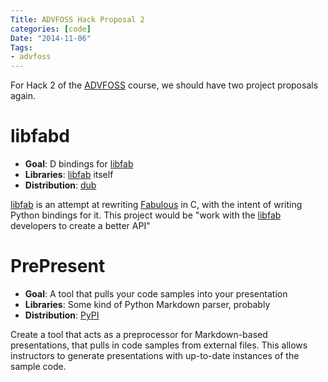 ```yaml
---
Title: ADVFOSS Hack Proposal 2
categories: [code]
Date: "2014-11-06"
Tags:
- advfoss
---
```


For Hack 2 of the [ADVFOSS] course, we should have two project proposals again.

# libfabd

- **Goal**: D bindings for [libfab]
- **Libraries**: [libfab] itself
- **Distribution**: [dub]

[libfab] is an attempt at rewriting [Fabulous] in C, with the intent of writing Python bindings for it. This project would be "work with the [libfab] developers to create a better API"

# PrePresent

- **Goal**: A tool that pulls your code samples into your presentation
- **Libraries**: Some kind of Python Markdown parser, probably
- **Distribution**: [PyPI]

Create a tool that acts as a preprocessor for Markdown-based presentations, that pulls in code samples from external files. This allows instructors to generate presentations with up-to-date instances of the sample code.

[ADVFOSS]: http://advfoss-ritigm.rhcloud.com/
[libfab]: https://github.com/rossdylan/libfab
[dub]: http://code.dlang.org
[Fabulous]: https://github.com/gcollazo/Fabulous
[PyPI]: https://pypi.python.org/pypi
